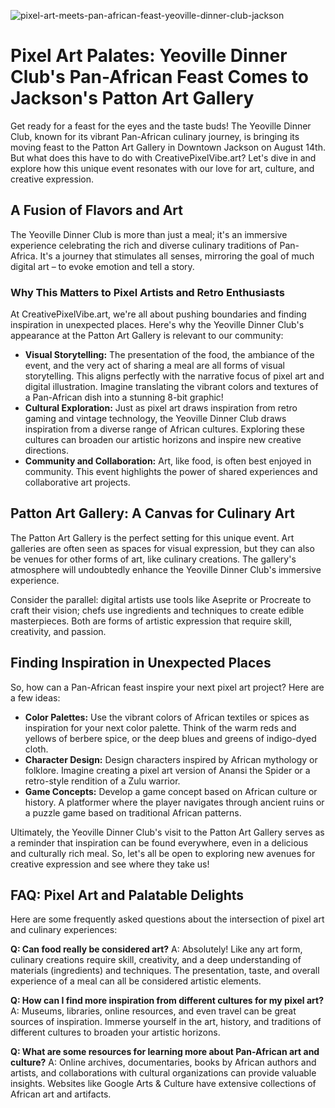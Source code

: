 ![pixel-art-meets-pan-african-feast-yeoville-dinner-club-jackson](https://images.pexels.com/photos/6275217/pexels-photo-6275217.jpeg?auto=compress&cs=tinysrgb&fit=crop&h=627&w=1200)

# Pixel Art Palates: Yeoville Dinner Club's Pan-African Feast Comes to Jackson's Patton Art Gallery

Get ready for a feast for the eyes and the taste buds! The Yeoville Dinner Club, known for its vibrant Pan-African culinary journey, is bringing its moving feast to the Patton Art Gallery in Downtown Jackson on August 14th. But what does this have to do with CreativePixelVibe.art? Let's dive in and explore how this unique event resonates with our love for art, culture, and creative expression.

## A Fusion of Flavors and Art

The Yeoville Dinner Club is more than just a meal; it's an immersive experience celebrating the rich and diverse culinary traditions of Pan-Africa. It's a journey that stimulates all senses, mirroring the goal of much digital art – to evoke emotion and tell a story.

### Why This Matters to Pixel Artists and Retro Enthusiasts

At CreativePixelVibe.art, we're all about pushing boundaries and finding inspiration in unexpected places. Here's why the Yeoville Dinner Club's appearance at the Patton Art Gallery is relevant to our community:

*   **Visual Storytelling:** The presentation of the food, the ambiance of the event, and the very act of sharing a meal are all forms of visual storytelling. This aligns perfectly with the narrative focus of pixel art and digital illustration. Imagine translating the vibrant colors and textures of a Pan-African dish into a stunning 8-bit graphic!
*   **Cultural Exploration:** Just as pixel art draws inspiration from retro gaming and vintage technology, the Yeoville Dinner Club draws inspiration from a diverse range of African cultures. Exploring these cultures can broaden our artistic horizons and inspire new creative directions.
*   **Community and Collaboration:** Art, like food, is often best enjoyed in community. This event highlights the power of shared experiences and collaborative art projects.

## Patton Art Gallery: A Canvas for Culinary Art

The Patton Art Gallery is the perfect setting for this unique event. Art galleries are often seen as spaces for visual expression, but they can also be venues for other forms of art, like culinary creations. The gallery's atmosphere will undoubtedly enhance the Yeoville Dinner Club's immersive experience.

Consider the parallel: digital artists use tools like Aseprite or Procreate to craft their vision; chefs use ingredients and techniques to create edible masterpieces. Both are forms of artistic expression that require skill, creativity, and passion.

## Finding Inspiration in Unexpected Places

So, how can a Pan-African feast inspire your next pixel art project? Here are a few ideas:

*   **Color Palettes:** Use the vibrant colors of African textiles or spices as inspiration for your next color palette. Think of the warm reds and yellows of berbere spice, or the deep blues and greens of indigo-dyed cloth.
*   **Character Design:** Design characters inspired by African mythology or folklore. Imagine creating a pixel art version of Anansi the Spider or a retro-style rendition of a Zulu warrior.
*   **Game Concepts:** Develop a game concept based on African culture or history. A platformer where the player navigates through ancient ruins or a puzzle game based on traditional African patterns.

Ultimately, the Yeoville Dinner Club's visit to the Patton Art Gallery serves as a reminder that inspiration can be found everywhere, even in a delicious and culturally rich meal. So, let's all be open to exploring new avenues for creative expression and see where they take us!

## FAQ: Pixel Art and Palatable Delights

Here are some frequently asked questions about the intersection of pixel art and culinary experiences:

**Q: Can food really be considered art?**
A: Absolutely! Like any art form, culinary creations require skill, creativity, and a deep understanding of materials (ingredients) and techniques. The presentation, taste, and overall experience of a meal can all be considered artistic elements.

**Q: How can I find more inspiration from different cultures for my pixel art?**
A: Museums, libraries, online resources, and even travel can be great sources of inspiration. Immerse yourself in the art, history, and traditions of different cultures to broaden your artistic horizons.

**Q: What are some resources for learning more about Pan-African art and culture?**
A: Online archives, documentaries, books by African authors and artists, and collaborations with cultural organizations can provide valuable insights. Websites like Google Arts & Culture have extensive collections of African art and artifacts.
